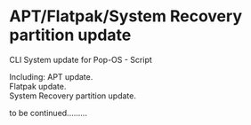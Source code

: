 # APT/Flatpak/System Recovery partition update
CLI System update for Pop-OS - Script

Including:
APT update.  
Flatpak update.  
System Recovery partition update.  

to be continued.........
